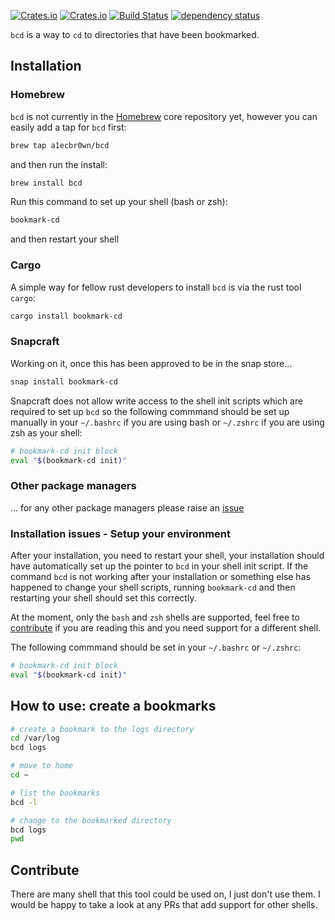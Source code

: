 <!-- markdownlint-configure-file {
  "MD033": false,
  "MD041": false
} -->

[![Crates.io](https://img.shields.io/crates/l/bookmark-cd)](https://github.com/a1ecbr0wn/bcd/blob/main/LICENSE) [![Crates.io](https://img.shields.io/crates/v/bookmark-cd)](https://crates.io/crates/bookmark-cd) [![Build Status](https://github.com/a1ecbr0wn/bcd/workflows/CI%20Build/badge.svg)](https://github.com/a1ecbr0wn/bcd/actions/workflows/build.yml) [![dependency status](https://deps.rs/repo/github/a1ecbr0wn/bcd/status.svg)](https://deps.rs/repo/github/a1ecbr0wn/bcd)

`bcd` is a way to `cd` to directories that have been bookmarked.

## Installation

### Homebrew

`bcd` is not currently in the [Homebrew](https://brew.sh/) core repository yet, however you can easily add a tap for `bcd` first:

``` sh
brew tap a1ecbr0wn/bcd
```

and then run the install:

``` sh
brew install bcd
```

Run this command to set up your shell (bash or zsh):

``` sh
bookmark-cd
```

and then restart your shell

### Cargo

A simple way for fellow rust developers to install `bcd` is via the rust tool `cargo`:

``` bash
cargo install bookmark-cd
```

### Snapcraft

Working on it, once this has been approved to be in the snap store...

``` sh
snap install bookmark-cd
```

Snapcraft does not allow write access to the shell init scripts which are required to set up `bcd` so the following commmand should be set up manually in your `~/.bashrc` if you are using bash or `~/.zshrc` if you are using zsh as your shell:

``` sh
# bookmark-cd init block
eval "$(bookmark-cd init)"   
```

### Other package managers

... for any other package managers please raise an [issue](https://github.com/a1ecbr0wn/bcd/issues)

### Installation issues - Setup your environment

After your installation, you need to restart your shell, your installation should have automatically set up the pointer to `bcd` in your shell init script.  If the command `bcd` is not working after your installation or something else has happened to change your shell scripts, running `bookmark-cd` and then restarting your shell should set this correctly.

At the moment, only the `bash` and `zsh` shells are supported, feel free to [contribute](#contribute) if you are reading this
and you need support for a different shell.

The following commmand should be set in your `~/.bashrc` or `~/.zshrc`:

``` sh
# bookmark-cd init block
eval "$(bookmark-cd init)"   
```

## How to use: create a bookmarks

``` sh
# create a bookmark to the logs directory
cd /var/log
bcd logs

# move to home
cd ~

# list the bookmarks
bcd -l

# change to the bookmarked directory
bcd logs
pwd
```

## Contribute

There are many shell that this tool could be used on, I just don't use them.  I would be happy to take a look at any
PRs that add support for other shells.
